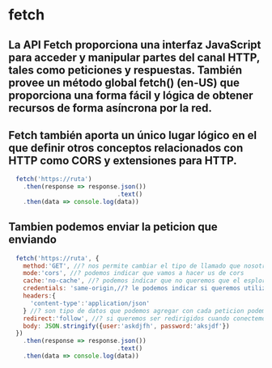 # fetch 
## La API Fetch proporciona una interfaz JavaScript para acceder y manipular partes del canal HTTP, tales como peticiones y respuestas. También provee un método global fetch() (en-US) que proporciona una forma fácil y lógica de obtener recursos de forma asíncrona por la red.
## Fetch también aporta un único lugar lógico en el que definir otros conceptos relacionados con HTTP como CORS y extensiones para HTTP.
```javascript
  fetch('https://ruta')
    .then(response => response.json())
                              .text()
    .then(data => console.log(data))
```
## Tambien podemos enviar la peticion que enviando
```javascript
  fetch('https://ruta', {
    method:'GET', //? nos permite cambiar el tipo de llamado que nosotros estamos utilizando GET\POST\PUT\DELETE
    mode:'cors', //? podemos indicar que vamos a hacer us de cors
    cache:'no-cache', //? podemos indicar que no queremos que el esplorador me devuelva el cache
    credentials: 'same-origin,//? le podemos indicar si queremos utilizar credenciales a la hora de estar conectandonos con el servidor
    headers:{
      'content-type':'application/json'
    } //? son tipo de datos que podemos agregar con cada peticion podemos agregar un id para poder identificar al usuario en el servidor tambien podemos indicar el tipo de contenido que nosotro queremos
    redirect:'follow', //? si queremos ser redirigidos cuando conectemos al servidor ya que si el servidor nos mando a otra pagina web le indicamos qu elops sigua
    body: JSON.stringify({user:'askdjfh', password:'aksjdf'})
  })
    .then(response => response.json())
                              .text()
    .then(data => console.log(data))
```

